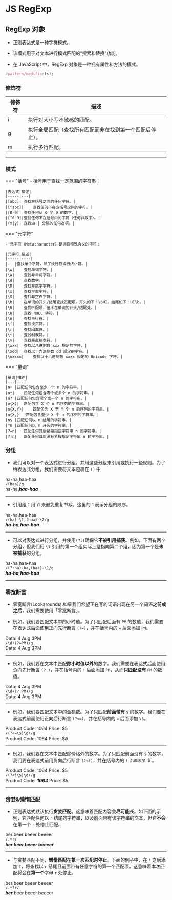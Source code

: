 # JS RegExp

## RegExp 对象

- 正则表达式是一种字符模式。

- 该模式用于对文本进行模式匹配的“搜索和替换”功能。

- 在 JavaScript 中，RegExp 对象是一种拥有属性和方法的模式。

```js
/pattern/modifier(s);
```

### 修饰符

|修饰符|描述|
|----|----|
|i|	执行对大小写不敏感的匹配。|
|g|	执行全局匹配（查找所有匹配而非在找到第一个匹配后停止）。|
|m|	执行多行匹配。|

----

### 模式

=== "括号"
    - 括号用于查找一定范围的字符串：


    |表达式|描述|
    |-----|---|
    |[abc]|	查找方括号之间的任何字符。|
    |[^abc]|	查找任何不在方括号之间的字符。|
    |[0-9]|	查找任何从 0 至 9 的数字。|
    |[^0-9]|查找任何不在括号内的字符（任何非数字）。|
    |(x|y)|	查找由 | 分隔的任何选项。|

=== "元字符"

    - 元字符（Metacharacter）是拥有特殊含义的字符：

    |元字符|描述|
    |-----|----|
    |.	|查找单个字符，除了换行符或行终止符。|
    |\w|	查找单词字符。|
    |\W|	查找非单词字符。|
    |\d|	查找数字。|
    |\D|	查找非数字字符。|
    |\s|	查找空白字符。|
    |\S|	查找非空白字符。|
    |\b|	在单词的开头/结尾查找匹配项，开头如下：\bHI，结尾如下：HI\b。|
    |\B|	查找匹配项，但不在单词的开头/结尾处。|
    |\0|	查找 NULL 字符。|
    |\n|	查找换行符。|
    |\f|	查找换页符。|
    |\r|	查找回车符。|
    |\t|	查找制表符。|
    |\v|	查找垂直制表符。|
    |\xxx|	查找以八进制数 xxx 规定的字符。|
    |\xdd|	查找以十六进制数 dd 规定的字符。|
    |\uxxxx|	查找以十六进制数 xxxx 规定的 Unicode 字符。|

=== "量词"

    |量词|描述|
    |---|---|
    |n+	|匹配任何包含至少一个 n 的字符串。|
    |n*|	匹配任何包含零个或多个 n 的字符串。|
    |n?	|匹配任何包含零个或一个 n 的字符串。|
    |n{X}|	匹配包含 X 个 n 的序列的字符串。|
    |n{X,Y}|	匹配包含 X 至 Y 个 n 的序列的字符串。|
    |n{X,}	|匹配包含至少 X 个 n 的序列的字符串。|
    |n$	|匹配任何以 n 结尾的字符串。|
    |^n	|匹配任何以 n 开头的字符串。|
    |?=n|	匹配任何其后紧接指定字符串 n 的字符串。|
    |?!n|	匹配任何其后没有紧接指定字符串 n 的字符串。|

### 分组

- 我们可以对一个表达式进行分组，并用这些分组来引用或执行一些规则。为了给表达式分组，我们需要将文本包裹在 `()` 中

ha-ha,haa-haa       
`/(haa)/g`    
ha-ha,***haa***-***haa***  

---

- 引用组：用 \1 来避免重复书写。这里的 1 表示分组的顺序。

ha-ha,haa-haa  
`/(ha)-\1,(haa)-\2/g`  
***ha-ha,haa-haa***  

---

- 可以对表达式进行分组，并使用`(?:)`确保它**不被引用捕获**。例如，下面有两个分组，但我们用 `\1` 引用的第一个组实际上是指向第二个组，因为第一个是**未被捕获**的分组。

ha-ha,haa-haa  
`/(?:ha)-ha,(haa)-\1/g`  
***ha-ha,haa-haa***  

---

### 零宽断言

- 零宽断言(Lookarounds):如果我们希望正在写的词语出现在另一个词语**之前或之后**，我们需要使用「零宽断言」。

- 例如，我们要匹配文本中的小时值。为了只匹配后面有 `PM` 的数值，我们需要在表达式后面使用正向先行断言 `(?=)`，并在括号内的 `=` 后面添加 `PM`。

Data: 4 Aug 3PM  
`/\d+(?=PM)/g`  
Data: 4 Aug ***3***PM

----

- 例如，我们要在文本中匹配**除小时值以外**的数字。我们需要在表达式后面使用负向先行断言 `(?!)`，并在括号内的 `!` 后面添加 `PM`，从而**只匹配没有** `PM` 的数值。

Data: 4 Aug 3PM  
`/\d+(?!PM)/g`  
Data: ***4*** Aug 3PM

---

- 例如，我们要匹配文本中的金额数。为了只匹配**前面带有** `$` 的数字。我们要在表达式前面使用正向后行断言 `(?<=)`，并在括号内的 `=` 后面添加 `\$`。

Product Code: 1064 Price: $5  
`/(?<=\$)\d+/g`  
Product Code: 1064 Price: $***5***

---

- 例如，我们要在文本中匹配除价格外的数字。为了只匹配前面没有 `$` 的数字，我们要在表达式前用负向后行断言 `(?<!)`，并在括号内的 `! 后面添加 `\$`。

Product Code: 1064 Price: $5  
`/(?<!\$)\d+/g`  
Product Code: ***1064*** Price: $5

----

### 贪婪&懒惰匹配

- 正则表达式默认执行**贪婪匹配**。这意味着匹配内容**会尽可能长**。如下面的示例，它匹配任何以 `r` 结尾的字符串，以及前面带有该字符串的文本，但它**不会**在第一个 `r` 处停止匹配。

ber beer beeer beeeer  
`/.*r/`   
***ber beer beeer beeeer***  

---

- 与贪婪匹配不同，**懒惰匹配**在**第一次匹配时停止**。下面的例子中，在 `*` 之后添加 `?`，将查找以 `r` 结尾且前面带有任意字符的第一个匹配项。这意味着本次匹配将会在**第一个**字母 `r` 处停止。

ber beer beeer beeeer  
`/.*?r/`  
***ber*** beer beeer beeeer  















